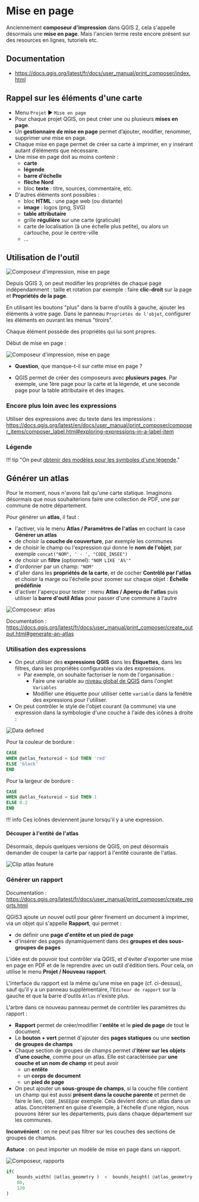 # Mise en page

Anciennement **composeur d'impression** dans QGIS 2, cela s'appelle désormais une **mise en page**. Mais l'ancien terme 
reste encore présent sur des resources en lignes, tutoriels etc.

## Documentation

* https://docs.qgis.org/latest/fr/docs/user_manual/print_composer/index.html

## Rappel sur les éléments d'une carte

* Menu `Projet` ▶ `Mise en page`
* Pour chaque projet QGIS, on peut créer une ou plusieurs **mises en page**.
* Un **gestionnaire de mise en page** permet d’ajouter, modifier, renommer, supprimer une mise en page.
* Chaque mise en page permet de créer sa carte à imprimer, en y insérant autant d’éléments que nécessaire.
* Une mise en page doit au moins contenir :
	* **carte**
	* **légende**
	* **barre d’échelle**
	* **flèche Nord**
	* bloc **texte** : titre, sources, commentaire, etc.
* D'autres éléments sont possibles :
    * bloc **HTML** : une page web (ou distante)
	* **image** : logos (png, SVG)
	* **table attributaire**
	* grille **régulière** sur une carte (graticule)
    * carte de localisation (à une échelle plus petite), ou alors un cartouche, pour le centre-ville
    * ...

## Utilisation de l'outil

![](media/interface_mise_en_page.png "Composeur d'impression, mise en page")

Depuis QGIS 3, on peut modifier les propriétés de chaque page indépendamment : taille et rotation par exemple : faire
 **clic-droit** sur la page et **Propriétés de la page**.

En utilisant les boutons "plus" dans la barre d'outils à gauche, ajouter les éléments à votre page. 
Dans le panneau `Propriétés de l'objet`, configurer les éléments en ouvrant les menus "tiroirs".

Chaque élément possède des propriétés qui lui sont propres.

Début de mise en page :

![](media/26_composeur_mise_en_page.png "Composeur d'impression, mise en page")

* **Question**, que manque-t-il sur cette mise en page ?

* QGIS permet de créer des composeurs avec **plusieurs pages**. Par exemple, une 1ère page pour la carte et la légende, 
et une seconde page pour la table attributaire et des images.

### Encore plus loin avec les expressions

Utiliser des expressions avec du texte dans les impressions : 
https://docs.qgis.org/latest/en/docs/user_manual/print_composer/composer_items/composer_label.html#exploring-expressions-in-a-label-item

### Légende

!!! tip "On peut [obtenir des modèles pour les symboles d'une légende](https://plugins.qgis.org/styles/types/Legend%20Patch/)."

## Générer un atlas

Pour le moment, nous n'avons fait qu'une carte statique. Imaginons désormais que nous souhaiterions faire une collection 
de PDF, une par commune de notre département.

Pour générer un **atlas**, il faut : 

* l'activer, via le menu **Atlas / Paramètres de l'atlas** en cochant la case **Générer un atlas**
* de choisir la **couche de couverture**, par exemple les communes
* de choisir le champ ou l'expression qui donne le **nom de l'objet**, par exemple `concat("NOM", ' - ', "CODE_INSEE")`
* de choisir un **filtre** (optionnel): `"NOM LIKE 'A%'"`
* d'ordonner par un champ: `"NOM"`
* d'aller dans les **propriétés de la carte**, et de cocher **Contrôlé par l'atlas** et choisir la marge ou l'échelle 
pour zoomer sur chaque objet : 
**Échelle prédéfinie**
* d'activer l'aperçu pour tester : menu **Atlas / Aperçu de l'atlas** puis utiliser la **barre d'outil Atlas** pour 
passer d'une commune à l'autre

![](media/27_composeur_atlas.png "Composeur: atlas")

Documentation : https://docs.qgis.org/latest/fr/docs/user_manual/print_composer/create_output.html#generate-an-atlas

### Utilisation des expressions

* On peut utiliser des **expressions QGIS** dans les **Étiquettes**, dans les filtres, dans les propriétés configurables 
via des expressions.
  * Par exemple, on souhaite factoriser le nom de l'organisation :
    * Faire une variable au [niveau global de QGIS](./interface.md) dans l'onglet `Variables`
    * Modifier une étiquette pour utiliser cette `variable` dans la fenêtre des expressions pour l'utiliser.
* On peut contrôler le style de l'objet courant (la commune) via une expression dans la symbologie d'une couche à l'aide des icônes à droite : 

![](media/data_defined_atlas.png "Data defined")


Pour la couleur de bordure :

```sql
CASE 
WHEN @atlas_featureid = $id THEN 'red'
ELSE 'black'
END
```

Pour la largeur de bordure :

```sql
CASE 
WHEN @atlas_featureid = $id THEN 1
ELSE 0.2
END
```

!!! info
    Ces icônes deviennent jaune lorsqu'il y a une expression.

#### Découper à l'entité de l'atlas

Désormais, depuis quelques versions de QGIS, on peut désormais demander de couper la carte par rapport à l'entité courante de l'atlas.

![Clip atlas feature](media/layout-clip-atlas-feature.png "Clip atlas feature")

### Générer un rapport

Documentation : https://docs.qgis.org/latest/fr/docs/user_manual/print_composer/create_reports.html

QGIS3 ajoute un nouvel outil pour gérer finement un document à imprimer, via un objet qui s'appelle **Rapport**, qui permet :

* de définir une **page d'entête et un pied de page**
* d'insérer des pages dynamiquement dans des **groupes et des sous-groupes de pages**

L'idée est de pouvoir tout contrôler via QGIS, et d'éviter d'exporter une mise en page en PDF et de le reprendre avec un outil d'édition tiers. 
Pour cela, on utilise le menu **Projet / Nouveau rapport**.

L'interface du rapport est la même qu'une mise en page (cf. ci-dessus), sauf qu'il y a un panneau supplémentaire, l'`Éditeur de rapport` sur la gauche
et que la barre d'outils `Atlas` n'existe plus.

L'arbre dans ce nouveau panneau permet de contrôler les paramètres du rapport :

* **Rapport** permet de créer/modifier l'**entête** et le **pied de page** de tout le document.
* Le **bouton + vert** permet d'ajouter des **pages statiques** ou une **section de groupes de champs**
* Chaque section de groupes de champs permet d'**itérer sur les objets d'une couche**, comme pour un atlas. Elle est caractérisée par **une couche et un nom de champ** et peut avoir
	* un **entête**
	* un **corps de document**
	* un **pied de page**
* On peut ajouter un **sous-groupe de champs**, si la couche fille contient un champ qui est aussi **présent dans la couche parente** et permet de faire le lien, `CODE_INSEE`par exemple. Cela devient donc un atlas dans un atlas.
Concrètement en guise d'exemple, à l'échelle d'une région, nous pouvons itérer sur les départements, puis dans chaque département sur les communes.

**Inconvénient** : on ne peut pas filtrer sur les couches des sections de groupes de champs.

**Astuce** : on peut importer un modèle de mise en page dans un rapport.

![](media/28_composeur_rapport.png "Composeur, rapports")

```python
if(
	bounds_width( @atlas_geometry )  <  bounds_height( @atlas_geometry ),
	80,
	120
)
```